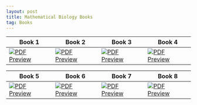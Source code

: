 ```yaml
---
layout: post
title: Mathematical Biology Books
tag: Books
---
```


| Book 1 | Book 2 | Book 3 | Book 4 |
|--------|--------|--------|--------|
| [![PDF Preview](https://images.tandf.co.uk/common/jackets/crclarge/978100329/9781003298663.jpg)](https://drive.google.com/file/d/1gCohb-TS898W3MHrMQl6-hLRLny8m9d-/view?usp=sharing) | [![PDF Preview](https://media.springernature.com/lw150/springer-static/cover-hires/book/978-981-19-8257-6?as=webp)](https://drive.google.com/file/d/1TNC4NPEcYxlQTFyaV5dByOkxYPlcQ4LY/view?usp=sharing) | [![PDF Preview](https://media.springernature.com/w316/springer-static/cover-hires/book/978-1-4614-1686-9?as=webp)](https://drive.google.com/file/d/1dQRv0jBkpeo-p38K7bcdDo2Xz2MKwfoP/view?usp=sharing) | [![PDF Preview](https://media.springernature.com/w316/springer-static/cover-hires/book/978-3-642-22664-9?as=webp)](https://drive.google.com/file/d/1zHpKoWYW7Xk2eRWJN8LDds-naekZYCJb/view?usp=sharing) | 



| Book 5 | Book 6 | Book 7 | Book 8 |
|--------|--------|--------|--------|
| [![PDF Preview](https://media.springernature.com/w316/springer-static/cover-hires/book/978-1-4471-0049-2?as=webp)](https://drive.google.com/file/d/18QksHoGXWE2fSBqs5aLn0vbyRhjlRFmJ/view?usp=sharing) | [![PDF Preview](https://media.springernature.com/w316/springer-static/cover-hires/book/978-0-387-22437-4?as=webp)](https://drive.google.com/file/d/1pba_GAsBMzRXpq2PuxXdZaXv6xIEr9HP/view?usp=sharing) | [![PDF Preview](https://media.springernature.com/w316/springer-static/cover-hires/book/978-0-387-22438-1?as=webp)](https://drive.google.com/file/d/1JH3RAp1Tjz__UvqNEZmYekFiGXSVEyWs/view?usp=sharing) | [![PDF Preview](https://media.springernature.com/w316/springer-static/cover-hires/book/978-3-031-40258-6?as=webp)](https://drive.google.com/file/d/1GorInnvH24Su1Rjl6UN-vfNb4tRkjIB-/view?usp=sharing) | 
